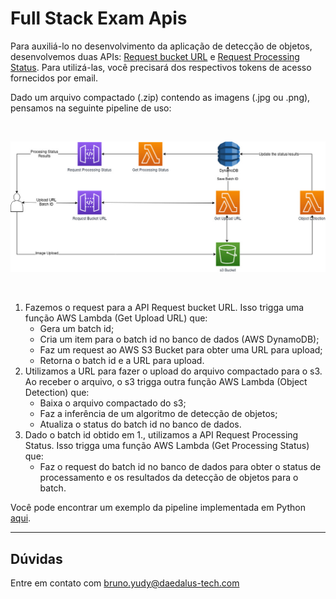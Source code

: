# Full Stack Exam Apis

Para auxiliá-lo no desenvolvimento da aplicação de detecção de objetos, desenvolvemos duas APIs: [Request bucket URL](./get_upload_url_api) e [Request Processing Status](./get_processing_status_api). Para utilizá-las, você precisará dos respectivos tokens de acesso fornecidos por email.

Dado um arquivo compactado (.zip) contendo as imagens (.jpg ou .png), pensamos na seguinte pipeline de uso:

<br>

![alt text](.images/FullStackDiagram.jpg)

<br>

1. Fazemos o request para a API Request bucket URL. Isso trigga uma função AWS Lambda (Get Upload URL) que:
    - Gera um batch id;
    - Cria um item para o batch id no banco de dados (AWS DynamoDB);
    - Faz um request ao AWS S3 Bucket para obter uma URL para upload;
    - Retorna o batch id e a URL para upload.
2. Utilizamos a URL para fazer o upload do arquivo compactado para o s3. Ao receber o arquivo, o s3 trigga outra função AWS Lambda (Object Detection) que:
    - Baixa o arquivo compactado do s3;
    - Faz a inferência de um algoritmo de detecção de objetos;
    - Atualiza o status do batch id no banco de dados.
3. Dado o batch id obtido em 1., utilizamos a API Request Processing Status. Isso trigga uma função AWS Lambda (Get Processing Status) que:
    - Faz o request do batch id no banco de dados para obter o status de processamento e os resultados da detecção de objetos para o batch.

Você pode encontrar um exemplo da pipeline implementada em Python [aqui](./test_all_apis.py).

---------------------------------------------------------------------------------
## Dúvidas
Entre em contato com bruno.yudy@daedalus-tech.com
